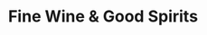 ---
title: "Fine Wine & Good Spirits"
url: /center-valley/fine-wine-und-good-spirits/
shop: Spirituosen
---
